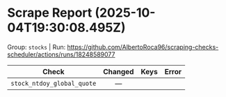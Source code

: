 # Scrape Report (2025-10-04T19:30:08.495Z)

Group: `stocks`  |  Run: https://github.com/AlbertoRoca96/scraping-checks-scheduler/actions/runs/18248589077

| Check | Changed | Keys | Error |
|---|:---:|:--|:--|
| `stock_ntdoy_global_quote` | — |  |  |
